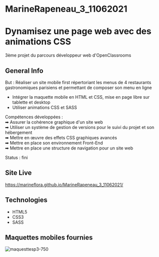# MarineRapeneau_3_11062021
# Dynamisez une page web avec des animations CSS
3ème projet du parcours développeur web d'OpenClassrooms

## General Info
But : Réaliser un site mobile first répertoriant les menus de 4 restaurants gastronomiques parisiens et permettant de composer son menu en ligne

- Intégrer la maquette mobile en HTML et CSS, mise en page libre sur tablette et desktop
- Utiliser animations CSS et SASS<br/>

Compétences développées :   
➡ Assurer la cohérence graphique d'un site web   
➡ Utiliser un système de gestion de versions pour le suivi du projet et son hébergement   
➡ Mettre en œuvre des effets CSS graphiques avancés   
➡ Mettre en place son environnement Front-End   
➡ Mettre en place une structure de navigation pour un site web   

Status : fini

## Site Live
https://marineflora.github.io/MarineRapeneau_3_11062021/

## Technologies
* HTML5
* CSS3
* SASS

## Maquettes mobiles fournies
![maquesttesp3-750](https://user-images.githubusercontent.com/79592886/163222689-8f0b0685-9145-4701-893e-3e7c2d95b3d8.png)

